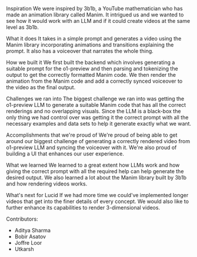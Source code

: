 
Inspiration
We were inspired by 3b1b, a YouTube mathematician who has made an animation library called Manim. It intrigued us and we wanted to see how it would work with an LLM and if it could create videos at the same level as 3b1b.

What it does
It takes in a simple prompt and generates a video using the Manim library incorporating animations and transitions explaining the prompt. It also has a voiceover that narrates the whole thing.

How we built it
We first built the backend which involves generating a suitable prompt for the o1-preview and then parsing and tokenizing the output to get the correctly formatted Manim code. We then render the animation from the Manim code and add a correctly synced voiceover to the video as the final output.

Challenges we ran into
The biggest challenge we ran into was getting the o1-preview LLM to generate a suitable Manim code that has all the correct renderings and no overlapping visuals. Since the LLM is a black-box the only thing we had control over was getting it the correct prompt with all the necessary examples and data sets to help it generate exactly what we want.

Accomplishments that we're proud of
We're proud of being able to get around our biggest challenge of generating a correctly rendered video from o1-preview LLM and syncing the voiceover with it. We're also proud of building a UI that enhances our user experience.

What we learned
We learned to a great extent how LLMs work and how giving the correct prompt with all the required help can help generate the desired output. We also learned a lot about the Manim library built by 3b1b and how rendering videos works.

What's next for Lucid
If we had more time we could've implemented longer videos that get into the finer details of every concept. We would also like to further enhance its capabilities to render 3-dimensional videos.

Contributors:

- Aditya Sharma
- Bobir Asatov
- Joffre Loor
- Utkarsh

